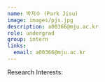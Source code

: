 ```yaml
---
name: 박지수 (Park Jisu)
image: images/pjs.jpg
description: a00366@mju.ac.kr
role: undergrad
group: intern
links:
  email: a00366@mju.ac.kr
---
```


Research Interests:
